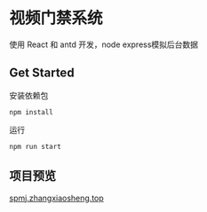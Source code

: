 # 视频门禁系统 #

使用 React 和 antd 开发，node express模拟后台数据

## Get Started ##

安装依赖包
```
npm install
```

运行
```
npm run start
```

## 项目预览 ##

[spmj.zhangxiaosheng.top](http://spmj.zhangxiaosheng.top)













